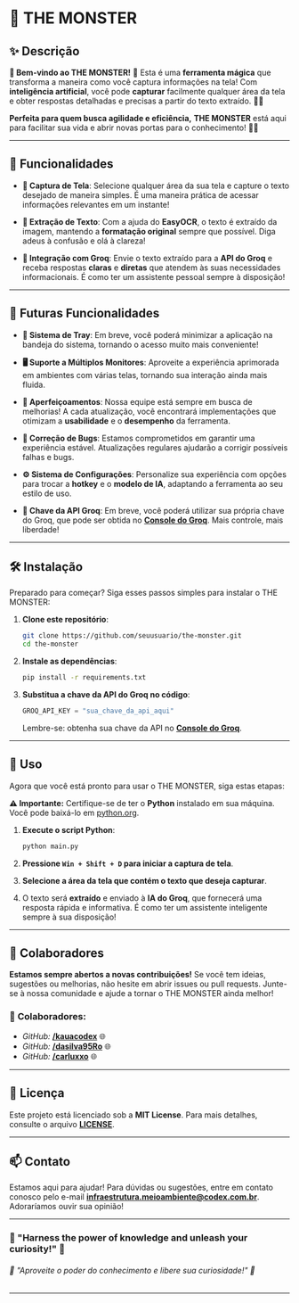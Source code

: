 # 🐉 **THE MONSTER**

## ✨ Descrição

**🎉 Bem-vindo ao THE MONSTER!** 🌟 Esta é uma **ferramenta mágica** que transforma a maneira como você captura informações na tela! Com **inteligência artificial**, você pode **capturar** facilmente qualquer área da tela e obter respostas detalhadas e precisas a partir do texto extraído. 📸✨

**Perfeita para quem busca agilidade e eficiência,** **THE MONSTER** está aqui para facilitar sua vida e abrir novas portas para o conhecimento! 🚀💡


---

## 🚀 **Funcionalidades**

- **🎥 Captura de Tela**: Selecione qualquer área da sua tela e capture o texto desejado de maneira simples. É uma maneira prática de acessar informações relevantes em um instante!

- **📝 Extração de Texto**: Com a ajuda do **EasyOCR**, o texto é extraído da imagem, mantendo a **formatação original** sempre que possível. Diga adeus à confusão e olá à clareza!

- **🤖 Integração com Groq**: Envie o texto extraído para a **API do Groq** e receba respostas **claras** e **diretas** que atendem às suas necessidades informacionais. É como ter um assistente pessoal sempre à disposição!

---

## 🚧 **Futuras Funcionalidades**

- **🌟 Sistema de Tray**: Em breve, você poderá minimizar a aplicação na bandeja do sistema, tornando o acesso muito mais conveniente!

- **🖥️ Suporte a Múltiplos Monitores**: Aproveite a experiência aprimorada em ambientes com várias telas, tornando sua interação ainda mais fluida.

- **🔧 Aperfeiçoamentos**: Nossa equipe está sempre em busca de melhorias! A cada atualização, você encontrará implementações que otimizam a **usabilidade** e o **desempenho** da ferramenta.

- **🐞 Correção de Bugs**: Estamos comprometidos em garantir uma experiência estável. Atualizações regulares ajudarão a corrigir possíveis falhas e bugs.

- **⚙️ Sistema de Configurações**: Personalize sua experiência com opções para trocar a **hotkey** e o **modelo de IA**, adaptando a ferramenta ao seu estilo de uso.

- **🔑 Chave da API Groq**: Em breve, você poderá utilizar sua própria chave do Groq, que pode ser obtida no [**Console do Groq**](https://console.groq.com/keys). Mais controle, mais liberdade!

---

## 🛠️ **Instalação**

Preparado para começar? Siga esses passos simples para instalar o THE MONSTER:

1. **Clone este repositório**:
   ```bash
   git clone https://github.com/seuusuario/the-monster.git
   cd the-monster
   ```

2. **Instale as dependências**:
   ```bash
   pip install -r requirements.txt
   ```

3. **Substitua a chave da API do Groq no código**:
   ```python
   GROQ_API_KEY = "sua_chave_da_api_aqui"
   ```
   Lembre-se: obtenha sua chave da API no [**Console do Groq**](https://console.groq.com/keys).

---

## 🏁 **Uso**

Agora que você está pronto para usar o THE MONSTER, siga estas etapas:

**⚠️ Importante:** Certifique-se de ter o **Python** instalado em sua máquina. Você pode baixá-lo em [python.org](https://www.python.org/downloads/).

1. **Execute o script Python**:
   ```bash
   python main.py
   ```

2. **Pressione `Win + Shift + D` para iniciar a captura de tela**.

3. **Selecione a área da tela que contém o texto que deseja capturar**.

4. O texto será **extraído** e enviado à **IA do Groq**, que fornecerá uma resposta rápida e informativa. É como ter um assistente inteligente sempre à sua disposição!

---

## 🤝 **Colaboradores**

**Estamos sempre abertos a novas contribuições!** Se você tem ideias, sugestões ou melhorias, não hesite em abrir issues ou pull requests. Junte-se à nossa comunidade e ajude a tornar o THE MONSTER ainda melhor!

### 🎉 **Colaboradores:**
- *GitHub:* [**/kauacodex**](https://github.com/kauacodex)  🌐
- *GitHub:* [**/dasilva95Ro**](https://github.com/dasilva95Ro)  🌐
- *GitHub:* [**/carluxxo**](https://github.com/carluxxo)  🌐

---

## 📜 **Licença**

Este projeto está licenciado sob a **MIT License**. Para mais detalhes, consulte o arquivo [**LICENSE**](LICENSE).

---

## 📫 **Contato**

Estamos aqui para ajudar! Para dúvidas ou sugestões, entre em contato conosco pelo e-mail [**infraestrutura.meioambiente@codex.com.br**](mailto:infraestrutura.meioambiente@codex.com.br). Adoraríamos ouvir sua opinião!

---

### 🌟 "Harness the power of knowledge and unleash your curiosity!" 🌟  
###### 🌟 "Aproveite o poder do conhecimento e libere sua curiosidade!" 🌟

---
